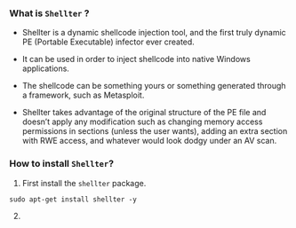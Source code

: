 
### What is `Shellter` ?

- Shellter is a dynamic shellcode injection tool, and the first truly dynamic PE (Portable Executable) infector ever created.

- It can be used in order to inject shellcode into native Windows applications.

- The shellcode can be something yours or something generated through a framework, such as Metasploit.

- Shellter takes advantage of the original structure of the PE file and doesn’t apply any modification such as changing memory access permissions in sections (unless the user wants), adding an extra section with RWE access, and whatever would look dodgy under an AV scan.

### How to install `Shellter`?

1. First install the `shellter` package.
```
sudo apt-get install shellter -y
```

2. 